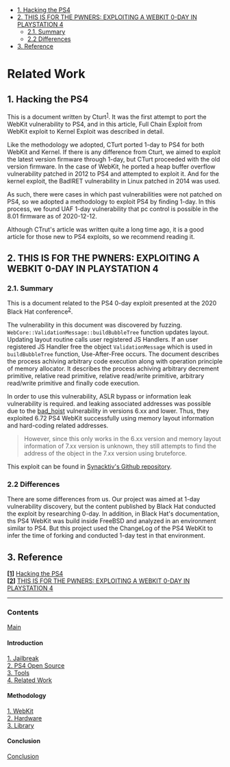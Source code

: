 - [1. Hacking the PS4](#1-hacking-the-ps4)
- [2. THIS IS FOR THE PWNERS: EXPLOITING A WEBKIT 0-DAY IN PLAYSTATION 4](#2-this-is-for-the-pwners-exploiting-a-webkit-0-day-in-playstation-4)
  - [2.1. Summary](#21-summary)
  - [2.2 Differences](#22-differences)
- [3. Reference](#3-reference)

# Related Work <!-- omit in toc -->
## 1. Hacking the PS4
<!-- CTurt가 작성<sup id="head1">[1](#foot1)</sup>하였으며, WebKit 취약점을 PS4에 포팅하는 것을 맨 처음 시도하였으며, 해당 글에서는 WebKit exploit 부터 Kernel Exploit까지 Full Chain Exploit한 것을 자세하게 기술하였다. 

CTurt는 웹킷 취약점 과 Kernel 취약점 모두 우리가 채택한 방법론과 같이 1-day를 PS4에 포팅하여 진행하였다. CTurt와 다른 점이 있다면 우리는 1-day를 통해 최신 버전 펌웨어 Exploit하는 것을 목표로 진행하였고 CTurt는 구버전 PS4를 목표로 진행하였다. 웹킷에서는 2012년에 패치된 힙 버퍼 오버플로우 취약점을 PS4에 포팅해서 Exploit하였고, 커널은 2014년에 패치된 Linux에서 발생한 BadIRET 취약점이 FreeBSD에도 똑같이 작용해서 이를 PS4에 포팅하여 Exploit 하였다.

이렇듯 과거의 취약점이 PS4에서는 패치되지 않은 부분이 있었기 때문에 우리는 CTurt와 다르게 1-day 취약점을 찾아 PS4를 Exploit하는 방법론을 채택하였다. 이 과정에서 우리는 이미 웹킷에서는 패치된 취약점이지만, 글을 작성하는 시점인 2020-12-12 기준으로 최신 버전인 PS4 8.01 버전 웹킷에서 PC Controll이 가능한 UAF 취약점을 찾아냈다.

CTurt가 작성한 글은 상당히 오래전에 작성된 것이긴 하지만 PS4 exploit을 처음 접하는 사람들에게는 좋은 글이니 읽어보는 것을 추천한다. -->
This is a document written by Cturt<sup id="head1">[1](#foot1)</sup>. It was the first attempt to port the WebKit vulnerability to PS4, and in this article, Full Chain Exploit from WebKit exploit to Kernel Exploit was described in detail.

Like the methodology we adopted, CTurt ported 1-day to PS4 for both WebKit and Kernel. If there is any difference from Cturt, we aimed to exploit the latest version firmware through 1-day, but CTurt proceeded with the old version firmware. In the case of WebKit, he ported a heap buffer overflow vulnerability patched in 2012 to PS4 and attempted to exploit it. And for the kernel exploit, the BadIRET vulnerability in Linux patched in 2014 was used.

As such, there were cases in which past vulnerabilities were not patched on PS4, so we adopted a methodology to exploit PS4 by finding 1-day. In this process, we found UAF 1-day vulnerability that pc control is possible in the 8.01 firmware as of 2020-12-12.

Although CTrut's article was written quite a long time ago, it is a good article for those new to PS4 exploits, so we recommend reading it.

## 2. THIS IS FOR THE PWNERS: EXPLOITING A WEBKIT 0-DAY IN PLAYSTATION 4
### 2.1. Summary
<!-- 2020년도 Black hat 컨퍼런스에서 발표된 PS4 0-Day exploit 관련 문서<sup id="head2">[2](#foot2)</sup>이다. 

해당 문서에서의 취약점은 fuzzer에 의해 발견 되었다. `ValidationMessage` 레이아웃 업데이트 중에 인스턴스를 계속 삭제시킬수 있는 문제였고, exploit은
`WebCore::ValidationMessage::buildBubbleTree` 에서 발생하는 Use-After-Free 취약점 및 heap spay를 사용한다. 또한 FreeBSD를 설치하고, Webkit PS4를 다운 받아 빌드하여 PS4 환경에 최대한 가깝게 구축하여야 한다.

해당 취약점을 사용하기 위해 ASLR 우회가 필요하고, 6.xx 버전 대 Firmware(이하 FW) 에서는 이전에 알려진 `bad-hoist`취약점에서 메모리 매핑 사용 부분이 있었기 때문에 html object Leak을 할 수 있었다. (그러나 이는 6.xx 버전 대 에서만 동작 하였기 때문에, 7.xx 버전 대 FW 에서는 brute force를 시도하여 객체의 주소 값을 찾아 내었다.) 이후 객체를 재사용하기 위해 대상 객체 할당 직전과 직후에 ValidationMessage(48 byte) 크기의 객체를 spray 한다. 이후 ValidationMessage 인스턴스와 주변 객체를 free 하여 smallPage에 캐시한다. 그리고 대상 객체와 같은 크기의 객체를 heap 에 다시 spray 해준다. 

그 후, `JSArrayBufferView` 객체의 주소를 leak 해서 해당 주소의 길이 필드를 손상 시켜 R/W 프리미티브를 설정한다. 그 다음 `JSArrayBufferView`객체의 데이터 버퍼 참조 필드를 손상 시켜 ARBITRARY R/W를 활성화 시킨다. 이후 vtable 값을 덮어 `HTMLTextAreaElement`의 제어하는 포인터를 가리키게 하고, 호출하여 제어하는 주소에 대한 호출을 발생시켜 이후 다음 단계를 구현 하기 위해 ROP, JOP를 수행한다.
해당 exploit은 [Synacktiv의 Github 저장소](https://github.com/synacktiv/PS4-webkit-exploit-6.XX)에서 확인 할 수 있다.

6.xx 버전 대 에서는 exploit을 성공하였지만, 7.xx 버전에서는 위에서 말한 이유로 좋은 결과를 얻지 못하였다. -->

This is a document related to the PS4 0-day exploit presented at the 2020 Black Hat conference<sup id="head2">[2](#foot2)</sup>.

The vulnerability in this document was discovered by fuzzing. `WebCore::ValidationMessage::buildBubbleTree` function updates layout. Updating layout routine calls user registered JS Handlers. If an user registered JS Handler free the object `ValidationMessage` which is used in `buildBubbleTree` function, Use-After-Free occurs. The document describes the process achiving arbitrary code execution along with operation principle of memory allocator. It describes the process achiving arbitrary decrement primitive, relative read primitive, relative read/write primitive, arbitrary read/write primitive and finally code execution.

In order to use this vulnerability, ASLR bypass or information leak vulnerability is required. and leaking associated addresses was possible due to the [bad_hoist](https://bugs.chromium.org/p/project-zero/issues/detail?id=1665) vulnerability in versions 6.xx and lower. Thus, they exploited 6.72 PS4 WebKit successfully using memory layout information and hard-coding related addresses.

> However, since this only works in the 6.xx version and memory layout information of 7.xx version is unknown, they still attempts to find the address of the object in the 7.xx version using bruteforce.

This exploit can be found in [Synacktiv's Github repository](https://github.com/synacktiv/PS4-webkit-exploit-6.XX).

### 2.2 Differences
<!-- 우리의 프로젝트는 1-Day 취약점 탐색을 목표로 진행하였지만, Black Hat 에서 발표된 내용은 0-Day 를 연구해서 exploit을 진행하였다. 또한 본 문서에서는 환경구성을 할때 freeBSD 내부에다가 PS4 Webkit을 구축하여 최대한 PS4와 유사한 환경에서 분석을 진행했지만, 본 프로젝트는 PS4 Webkit의 ChangeLog를 이용해서 fork를 진행한 시점을  유추하여 checkout 한 후, 1-day 테스트를 진행하였다. -->

There are some differences from us. Our project was aimed at 1-day vulnerability discovery, but the content published by Black Hat conducted the exploit by researching 0-day. In addition, in Black Hat's documentation, ths PS4 WebKit was build inside FreeBSD and analyzed in an environment similar to PS4. But this project used the ChangeLog of the PS4 WebKit to infer the time of forking and conducted 1-day test in that environment.

## 3. Reference
<b id="foot1">[[1](#head1)]</b> [Hacking the PS4](https://cturt.github.io/ps4.html)<br>
<b id="foot2">[[2](#head2)]</b> [THIS IS FOR THE PWNERS: EXPLOITING A WEBKIT 0-DAY IN PLAYSTATION 4](https://www.synacktiv.com/publications/this-is-for-the-pwners-exploiting-a-webkit-0-day-in-playstation-4.html)<br>

---

### Contents <!-- omit in toc -->
[Main](https://github.com/Hacker-s-PlayStation/PlayStation4-Hacking-Guideline-ENG/blob/main/README.md)<br>

#### Introduction <!-- omit in toc -->
[1. Jailbreak](https://github.com/Hacker-s-PlayStation/PlayStation4-Hacking-Guideline-ENG/blob/main/1_introduction/Jailbreak.md)<br>
[2. PS4 Open Source](https://github.com/Hacker-s-PlayStation/PlayStation4-Hacking-Guideline-ENG/blob/main/1_introduction/PS4_Open_Source.md)<br>
[3. Tools](https://github.com/Hacker-s-PlayStation/PlayStation4-Hacking-Guideline-ENG/blob/main/1_introduction/Tools.md)<br>
[4. Related Work](https://github.com/Hacker-s-PlayStation/PlayStation4-Hacking-Guideline-ENG/blob/main/1_introduction/Related_Work.md)<br>

#### Methodology <!-- omit in toc -->
[1. WebKit](https://github.com/Hacker-s-PlayStation/PlayStation4-Hacking-Guideline-ENG/blob/main/2_methodology/WebKit.md)<br>
[2. Hardware](https://github.com/Hacker-s-PlayStation/PlayStation4-Hacking-Guideline-ENG/blob/main/2_methodology/Hardware.md)<br>
[3. Library](https://github.com/Hacker-s-PlayStation/PlayStation4-Hacking-Guideline-ENG/blob/main/2_methodology/Library.md)<br>

#### Conclusion <!-- omit in toc -->
[Conclusion](https://github.com/Hacker-s-PlayStation/PlayStation4-Hacking-Guideline-ENG/blob/main/3_conclusion/Conclusion.md)
